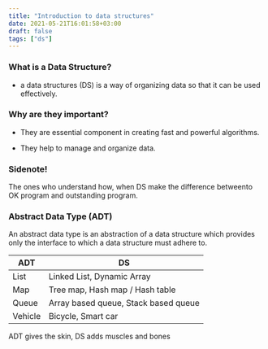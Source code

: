 ```yaml
---
title: "Introduction to data structures"
date: 2021-05-21T16:01:58+03:00
draft: false
tags: ["ds"]
---
```


### What is a Data Structure? 
* a data structures (DS) is a way of organizing data so that it can be used effectively.

### Why are they important? 
* They are essential component in creating fast and powerful algorithms. 

* They help to manage and organize data. 

### Sidenote!

The ones who understand how, when 
DS make the difference betweento OK program and outstanding program. 


### Abstract Data Type (ADT)
An abstract data type is an abstraction of a data structure which provides only the interface to which a data structure must adhere to. 

  ADT   | DS
--------|-----
List    | Linked List, Dynamic Array
Map     | Tree map, Hash map / Hash table
Queue   | Array based queue, Stack based queue
Vehicle | Bicycle, Smart car

ADT gives the skin, DS adds muscles and bones